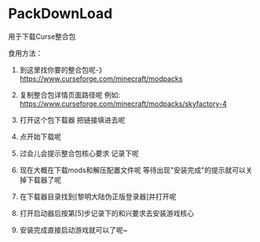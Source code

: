 # PackDownLoad
用于下载Curse整合包

食用方法：
1. 到这里找你要的整合包呢-》https://www.curseforge.com/minecraft/modpacks

2. 复制整合包详情页面路径呢 例如: https://www.curseforge.com/minecraft/modpacks/skyfactory-4

3. 打开这个包下载器 把链接填进去呢

4. 点开始下载呢

5. 过会儿会提示整合包核心要求 记录下呢

6. 现在大概在下载mods和解压配置文件呢 等待出现"安装完成"的提示就可以关掉下载器了呢

7. 在下载器目录找到[黎明大陆伪正版登录器]并打开呢

8. 打开启动器后按第[5]步记录下的和兴要求去安装游戏核心

9. 安装完成直接启动游戏就可以了呢~
